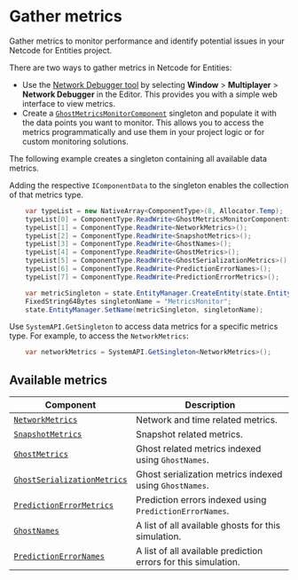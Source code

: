# Gather metrics

Gather metrics to monitor performance and identify potential issues in your Netcode for Entities project.

There are two ways to gather metrics in Netcode for Entities:

* Use the [Network Debugger tool](../ghost-snapshots.md#snapshot-visualization-tool) by selecting **Window** > **Multiplayer** > **Network Debugger** in the Editor. This provides you with a simple web interface to view metrics.
* Create a [`GhostMetricsMonitorComponent`](https://docs.unity3d.com/Packages/com.unity.netcode@latest?subfolder=/api/Unity.NetCode.GhostMetricsMonitor.html) singleton and populate it with the data points you want to monitor. This allows you to access the metrics programmatically and use them in your project logic or for custom monitoring solutions.

The following example creates a singleton containing all available data metrics.

Adding the respective `IComponentData` to the singleton enables the collection of that metrics type.

```csharp
    var typeList = new NativeArray<ComponentType>(8, Allocator.Temp);
    typeList[0] = ComponentType.ReadWrite<GhostMetricsMonitorComponent>();
    typeList[1] = ComponentType.ReadWrite<NetworkMetrics>();
    typeList[2] = ComponentType.ReadWrite<SnapshotMetrics>();
    typeList[3] = ComponentType.ReadWrite<GhostNames>();
    typeList[4] = ComponentType.ReadWrite<GhostMetrics>();
    typeList[5] = ComponentType.ReadWrite<GhostSerializationMetrics>();
    typeList[6] = ComponentType.ReadWrite<PredictionErrorNames>();
    typeList[7] = ComponentType.ReadWrite<PredictionErrorMetrics>();

    var metricSingleton = state.EntityManager.CreateEntity(state.EntityManager.CreateArchetype(typeList));
    FixedString64Bytes singletonName = "MetricsMonitor";
    state.EntityManager.SetName(metricSingleton, singletonName);
```

Use `SystemAPI.GetSingleton` to access data metrics for a specific metrics type. For example, to access the `NetworkMetrics`:

```csharp
    var networkMetrics = SystemAPI.GetSingleton<NetworkMetrics>();
```

## Available metrics

| Component | Description |
| -------------- | ----------- |
| [`NetworkMetrics`](https://docs.unity3d.com/Packages/com.unity.netcode@latest?subfolder=/api/Unity.NetCode.NetworkMetrics.html) | Network and time related metrics. |
| [`SnapshotMetrics`](https://docs.unity3d.com/Packages/com.unity.netcode@latest?subfolder=/api/Unity.NetCode.SnapshotMetrics.html) | Snapshot related metrics. |
| [`GhostMetrics`](https://docs.unity3d.com/Packages/com.unity.netcode@latest?subfolder=/api/Unity.NetCode.GhostMetrics.html) | Ghost related metrics indexed using `GhostNames`. |
| [`GhostSerializationMetrics`](https://docs.unity3d.com/Packages/com.unity.netcode@latest?subfolder=/api/Unity.NetCode.GhostSerializationMetrics.html) | Ghost serialization metrics indexed using `GhostNames`. |
| [`PredictionErrorMetrics`](https://docs.unity3d.com/Packages/com.unity.netcode@latest?subfolder=/api/Unity.NetCode.PredictionErrorMetrics.html) | Prediction errors indexed using `PredictionErrorNames`. |
| [`GhostNames`](https://docs.unity3d.com/Packages/com.unity.netcode@latest?subfolder=/api/Unity.NetCode.GhostNames.html) | A list of all available ghosts for this simulation. |
| [`PredictionErrorNames`](https://docs.unity3d.com/Packages/com.unity.netcode@latest?subfolder=/api/Unity.NetCode.PredictionErrorNames.html) | A list of all available prediction errors for this simulation. |

